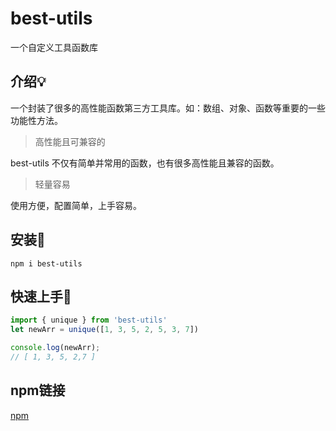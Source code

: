 # best-utils

一个自定义工具函数库

## 介绍:bulb:

一个封装了很多的高性能函数第三方工具库。如：数组、对象、函数等重要的一些功能性方法。

> 高性能且可兼容的

best-utils 不仅有简单并常用的函数，也有很多高性能且兼容的函数。

> 轻量容易

使用方便，配置简单，上手容易。

## 安装:wrench:

``` shell
npm i best-utils
```

## 快速上手:key:

```js
import { unique } from 'best-utils'
let newArr = unique([1, 3, 5, 2, 5, 3, 7])

console.log(newArr); 
// [ 1, 3, 5, 2,7 ] 
```

## npm链接
[npm](https://www.npmjs.com/package/best-utils)
